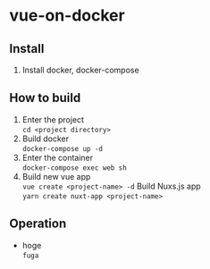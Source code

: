 # vue-on-docker

## Install
1. Install docker, docker-compose

## How to build
1. Enter the project<br>
   ```cd <project directory>```
2. Build docker<br>
   ```docker-compose up -d```
3. Enter the container<br>
   ```docker-compose exec web sh```
4. Build new vue app<br>
   ```vue create <project-name> -d```
   Build Nuxs.js app<br>
   ```yarn create nuxt-app <project-name>```

## Operation
- hoge<br>
  ```fuga```
